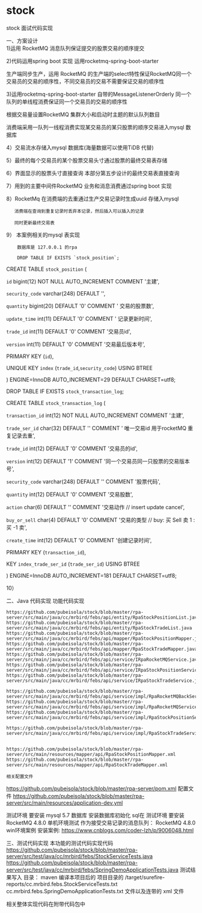 # stock
stock 面试代码实现


一、方案设计   
1)运用 RocketMQ 消息队列保证提交的股票交易的顺序提交

2)代码运用spring boot 实现  运用rocketmq-spring-boot-starter 

生产端同步生产，运用 RocketMQ 的生产端的select特性保证RocketMQ同一个交易员的交易的顺序性，不同交易员的交易不需要保证交易的顺序性

3)运用rocketmq-spring-boot-starter 自带的MessageListenerOrderly 同一个队列的单线程消费保证同一个交易员的交易的顺序性

   根据交易量设置RocketMQ 集群大小和启动时主题的默认队列数目
   
   消费端采用一队列一线程消费实现某交易员的某只股票的顺序交易进入mysql 数据库
   
4）交易流水存储入mysql 数据库(海量数据可以使用TiDB 代替) 

5）最终的每个交易员的某个股票交易头寸通过股票的最终交易表存储

6）界面显示的股票头寸直接查询 本部分第五步设计的最终交易表直接查询

7）用到的主要中间件RocketMQ    业务和消息消费通过spring boot 实现

8）RocketMq  在消费端的去重通过生产交易记录时生成uuid 存储入mysql 

       消费端在查询到重复记录时丢弃本记录，然后插入可以插入的记录
       
       同时更新最终交易表
       
       
9） 本案例相关的mysql 表实现

        数据库是 127.0.0.1 的rpa
        
        DROP TABLE IF EXISTS `stock_position`;
        
CREATE TABLE `stock_position` (

  `id` bigint(12) NOT NULL AUTO_INCREMENT COMMENT '主建',
  
  `security_code` varchar(248) DEFAULT '',
  
  `quantity` bigint(20) DEFAULT '0' COMMENT ' 交易的股票数',
  
  `update_time` int(11) DEFAULT '0' COMMENT ' 记录更新时间',
  
  `trade_id` int(11) DEFAULT '0' COMMENT '交易员id',
  
  
  `version` int(11) DEFAULT '0' COMMENT '交易最后版本号',
  
  PRIMARY KEY (`id`),
  
  UNIQUE KEY `index` (`trade_id`,`security_code`) USING BTREE
  
) ENGINE=InnoDB AUTO_INCREMENT=29 DEFAULT CHARSET=utf8;



DROP TABLE IF EXISTS `stock_transaction_log`;

CREATE TABLE `stock_transaction_log` (

  `transaction_id` int(12) NOT NULL AUTO_INCREMENT COMMENT '主建',
  
  `trade_ser_id` char(32) DEFAULT '' COMMENT ' 唯一交易id 用于rocketMQ 重复记录去重',
  
  `trade_id` int(12) DEFAULT '0' COMMENT '交易员的id',
  
  `version` int(12) DEFAULT '1' COMMENT '同一个交易员同一只股票的交易版本号',
  
  `security_code` varchar(248) DEFAULT '' COMMENT '股票代码',
  
  `quantity` int(12) DEFAULT '0' COMMENT '交易股数',
  
  `action` char(6) DEFAULT '' COMMENT '交易动作 // insert update cancel',
  
  `buy_or_sell` char(4) DEFAULT '0' COMMENT '交易的类型  // buy: 买 Sell 卖   1 :   买  -1 卖',
  
  `create_time` int(12) DEFAULT '0' COMMENT '创建记录时间',
  
  PRIMARY KEY (`transaction_id`),
  
  KEY `index_trade_ser_id` (`trade_ser_id`) USING BTREE
  
) ENGINE=InnoDB AUTO_INCREMENT=181 DEFAULT CHARSET=utf8;




10）
        
二、Java 代码实现      功能代码实现

    https://github.com/pubeisola/stock/blob/master/rpa-server/src/main/java/cc/mrbird/febs/api/entity/RpaStockPositionList.java
    https://github.com/pubeisola/stock/blob/master/rpa-server/src/main/java/cc/mrbird/febs/api/entity/RpaStockTradeList.java
    https://github.com/pubeisola/stock/blob/master/rpa-server/src/main/java/cc/mrbird/febs/api/mapper/RpaStockPositionMapper.java
    https://github.com/pubeisola/stock/blob/master/rpa-server/src/main/java/cc/mrbird/febs/api/mapper/RpaStockTradeMapper.java
    https://github.com/pubeisola/stock/blob/master/rpa-server/src/main/java/cc/mrbird/febs/api/service/IRpaRocketMQService.java
    https://github.com/pubeisola/stock/blob/master/rpa-server/src/main/java/cc/mrbird/febs/api/service/IRpaStockPositionService.java
    https://github.com/pubeisola/stock/blob/master/rpa-server/src/main/java/cc/mrbird/febs/api/service/IRpaStockTradeService.java
       
    https://github.com/pubeisola/stock/blob/master/rpa-server/src/main/java/cc/mrbird/febs/api/service/impl/RpaRocketMQBackServiceImpl.java
    https://github.com/pubeisola/stock/blob/master/rpa-server/src/main/java/cc/mrbird/febs/api/service/impl/RpaRocketMQServiceImpl.java
    https://github.com/pubeisola/stock/blob/master/rpa-server/src/main/java/cc/mrbird/febs/api/service/impl/RpaStockPositionServiceImpl.java
       
    https://github.com/pubeisola/stock/blob/master/rpa-server/src/main/java/cc/mrbird/febs/api/service/impl/RpaStockTradeServiceImpl.java
       
       
    https://github.com/pubeisola/stock/blob/master/rpa-server/src/main/resources/mapper/api/RpaStockPositionMapper.xml
    https://github.com/pubeisola/stock/blob/master/rpa-server/src/main/resources/mapper/api/RpaStockTradeMapper.xml
       
    相关配置文件 
       
   https://github.com/pubeisola/stock/blob/master/rpa-server/pom.xml
   配置文件
   https://github.com/pubeisola/stock/blob/master/rpa-server/src/main/resources/application-dev.yml
       
   测试环境  要安装  mysql 5.7 数据库     安装数据库初始化 sql在
   测试环境  要安装   RocketMQ 4.8.0 单机环境测试 作为接受交易记录的消息队列：
   RocketMQ 4.8.0 win环境案例 安装案例:  https://www.cnblogs.com/coder-lzh/p/9006048.html
               
三、测试代码实现     本功能的测试代码实现代码
    https://github.com/pubeisola/stock/blob/master/rpa-server/src/test/java/cc/mrbird/febs/StockServiceTests.java
    https://github.com/pubeisola/stock/blob/master/rpa-server/src/test/java/cc/mrbird/febs/SpringDemoApplicationTests.java
    测试结果写入  目录：   maven 编译本项目后的   项目目录的  /target/surefire-reports/cc.mrbird.febs.StockServiceTests.txt    
                                                       cc.mrbird.febs.SpringDemoApplicationTests.txt  文件以及连带的 xml 文件




相关整体实现代码在附带代码包中

